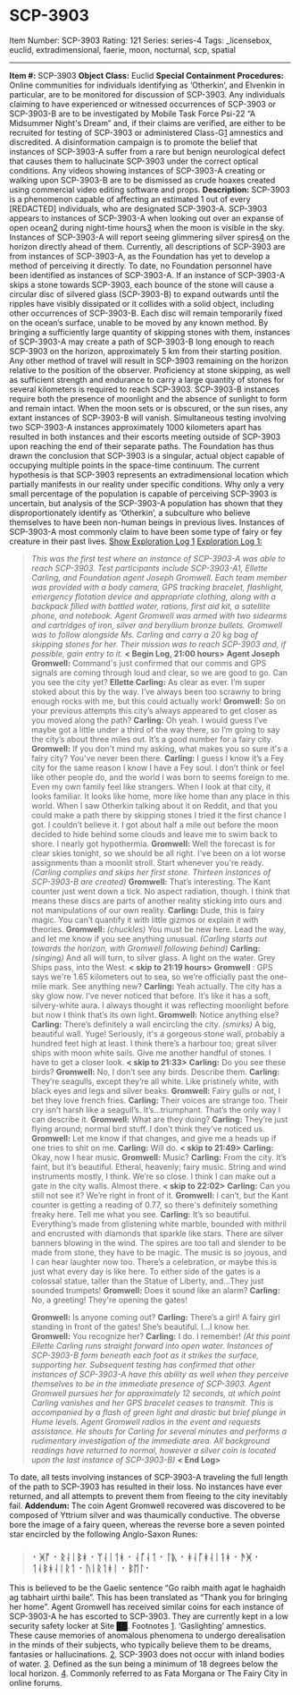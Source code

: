 # SCP-3903
Item Number: SCP-3903
Rating: 121
Series: series-4
Tags: _licensebox, euclid, extradimensional, faerie, moon, nocturnal, scp, spatial

---

  
**Item #:** SCP-3903 
**Object Class:** Euclid
**Special Containment Procedures:** Online communities for individuals identifying as ‘Otherkin’, and Elvenkin in particular, are to be monitored for discussion of SCP-3903. Any individuals claiming to have experienced or witnessed occurrences of SCP-3903 or SCP-3903-B are to be investigated by Mobile Task Force Psi-22 “A Midsummer Night's Dream” and, if their claims are verified, are either to be recruited for testing of SCP-3903 or administered Class-G[1](javascript:;) amnestics and discredited.
A disinformation campaign is to promote the belief that instances of SCP-3903-A suffer from a rare but benign neurological defect that causes them to hallucinate SCP-3903 under the correct optical conditions. Any videos showing instances of SCP-3903-A creating or walking upon SCP-3903-B are to be dismissed as crude hoaxes created using commercial video editing software and props.
**Description:** SCP-3903 is a phenomenon capable of affecting an estimated 1 out of every [REDACTED] individuals, who are designated SCP-3903-A. SCP-3903 appears to instances of SCP-3903-A when looking out over an expanse of open ocean[2](javascript:;) during night-time hours[3](javascript:;) when the moon is visible in the sky. Instances of SCP-3903-A will report seeing glimmering silver spires[4](javascript:;) on the horizon directly ahead of them. Currently, all descriptions of SCP-3903 are from instances of SCP-3903-A, as the Foundation has yet to develop a method of perceiving it directly.
To date, no Foundation personnel have been identified as instances of SCP-3903-A.
If an instance of SCP-3903-A skips a stone towards SCP-3903, each bounce of the stone will cause a circular disc of silvered glass (SCP-3903-B) to expand outwards until the ripples have visibly dissipated or it collides with a solid object, including other occurrences of SCP-3903-B. Each disc will remain temporarily fixed on the ocean’s surface, unable to be moved by any known method.
By bringing a sufficiently large quantity of skipping stones with them, instances of SCP-3903-A may create a path of SCP-3903-B long enough to reach SCP-3903 on the horizon, approximately 5 km from their starting position. Any other method of travel will result in SCP-3903 remaining on the horizon relative to the position of the observer. Proficiency at stone skipping, as well as sufficient strength and endurance to carry a large quantity of stones for several kilometers is required to reach SCP-3903.
SCP-3903-B instances require both the presence of moonlight and the absence of sunlight to form and remain intact. When the moon sets or is obscured, or the sun rises, any extant instances of SCP-3903-B will vanish.
Simultaneous testing involving two SCP-3903-A instances approximately 1000 kilometers apart has resulted in both instances and their escorts meeting outside of SCP-3903 upon reaching the end of their separate paths. The Foundation has thus drawn the conclusion that SCP-3903 is a singular, actual object capable of occupying multiple points in the space-time continuum.
The current hypothesis is that SCP-3903 represents an extradimensional location which partially manifests in our reality under specific conditions. Why only a very small percentage of the population is capable of perceiving SCP-3903 is uncertain, but analysis of the SCP-3903-A population has shown that they disproportionately identify as ‘Otherkin’, a subculture who believe themselves to have been non-human beings in previous lives. Instances of SCP-3903-A most commonly claim to have been some type of fairy or fey creature in their past lives.
[Show Exploration Log 1](javascript:;)
[ Exploration Log 1:](javascript:;)
> _This was the first test where an instance of SCP-3903-A was able to reach SCP-3903. Test participants include SCP-3903-A1, Ellette Carling, and Foundation agent Joseph Gromwell. Each team member was provided with a body camera, GPS tracking bracelet, flashlight, emergency flotation device and appropriate clothing, along with a backpack filled with bottled water, rations, first aid kit, a satellite phone, and notebook. Agent Gromwell was armed with two sidearms and cartridges of iron, silver and beryllium bronze bullets. Gromwell was to follow alongside Ms. Carling and carry a 20 kg bag of skipping stones for her. Their mission was to reach SCP-3903 and, if possible, gain entry to it._
> **< Begin Log, 21:00 hours>**
> **Agent Joseph Gromwell:** Command's just confirmed that our comms and GPS signals are coming through loud and clear, so we are good to go. Can you see the city yet?
> **Ellette Carling:** As clear as ever. I’m super stoked about this by the way. I’ve always been too scrawny to bring enough rocks with me, but this could actually work!
> **Gromwell:** So on your previous attempts this city’s always appeared to get closer as you moved along the path?
> **Carling:** Oh yeah. I would guess I’ve maybe got a little under a third of the way there, so I’m going to say the city’s about three miles out. It’s a good number for a fairy city.
> **Gromwell:** If you don't mind my asking, what makes you so sure it's a fairy city? You've never been there.
> **Carling:** I guess I know it’s a Fey city for the same reason I know I have a Fey soul. I don’t think or feel like other people do, and the world I was born to seems foreign to me. Even my own family feel like strangers. When I look at that city, it looks familiar. It looks like home, more like home than any place in this world. When I saw Otherkin talking about it on Reddit, and that you could make a path there by skipping stones I tried it the first chance I got. I couldn’t believe it. I got about half a mile out before the moon decided to hide behind some clouds and leave me to swim back to shore. I nearly got hypothermia.
> **Gromwell:** Well the forecast is for clear skies tonight, so we should be all right. I've been on a lot worse assignments than a moonlit stroll. Start whenever you're ready.
> _(Carling complies and skips her first stone. Thirteen instances of SCP-3903-B are created)_
> **Gromwell:** That’s interesting. The Kant counter just went down a tick. No aspect radiation, though. I think that means these discs are parts of another reality sticking into ours and not manipulations of our own reality.
> **Carling:** Dude, this is fairy magic. You can’t quantify it with little gizmos or explain it with theories.
> **Gromwell:** _(chuckles)_ You must be new here. Lead the way, and let me know if you see anything unusual.
> _(Carling starts out towards the horizon, with Gromwell following behind)_
> **Carling:** _(singing)_ And all will turn, to silver glass. A light on the water. Grey Ships pass, into the West.
> **< skip to 21:19 hours>**
> **Gromwell** : GPS says we're 1.65 kilometers out to sea, so we’re officially past the one-mile mark. See anything new?
> **Carling:** Yeah actually. The city has a sky glow now. I’ve never noticed that before. It’s like it has a soft, silvery-white aura. I always thought it was reflecting moonlight before but now I think that’s its own light.
> **Gromwell:** Notice anything else?
> **Carling:** There’s definitely a wall encircling the city. _(smirks)_ A big, beautiful wall. Yuge! Seriously, it's a gorgeous stone wall, probably a hundred feet high at least. I think there’s a harbour too; great silver ships with moon white sails. Give me another handful of stones. I have to get a closer look.
> **< skip to 21:33>**
> **Carling:** Do you see these birds?
> **Gromwell:** No, I don’t see any birds. Describe them.
> **Carling:** They’re seagulls, except they’re all white. Like pristinely white, with black eyes and legs and silver beaks.
> **Gromwell:** Fairy gulls or not, I bet they love french fries.
> **Carling:** Their voices are strange too. Their cry isn’t harsh like a seagull’s. It’s…triumphant. That’s the only way I can describe it.
> **Gromwell:** What are they doing?
> **Carling:** They’re just flying around; normal bird stuff. I don’t think they’ve noticed us.
> **Gromwell:** Let me know if that changes, and give me a heads up if one tries to shit on me.
> **Carling:** Will do.
> **< skip to 21:49>**
> **Carling:** Okay, now I hear music.
> **Gromwell:** Music?
> **Carling:** From the city. It’s faint, but it’s beautiful. Etheral, heavenly; fairy music. String and wind instruments mostly, I think. We’re so close. I think I can make out a gate in the city walls. Almost there.
> **< skip to 22:02>**
> **Carling:** Can you still not see it? We’re right in front of it.
> **Gromwell:** I can’t, but the Kant counter is getting a reading of 0.77, so there's definitely something freaky here. Tell me what you see.
> **Carling:** It’s so beautiful. Everything’s made from glistening white marble, bounded with mithril and encrusted with diamonds that sparkle like stars. There are silver banners blowing in the wind. The spires are too tall and slender to be made from stone, they have to be magic. The music is so joyous, and I can hear laughter now too. There’s a celebration, or maybe this is just what every day is like here. To either side of the gates is a colossal statue, taller than the Statue of Liberty, and…They just sounded trumpets!
> **Gromwell:** Does it sound like an alarm?
> **Carling:** No, a greeting! They're opening the gates!  
>    
>  **Gromwell:** Is anyone coming out?
> **Carling:** There’s a girl! A fairy girl standing in front of the gates! She’s beautiful. I…I know her.
> **Gromwell:** You recognize her?
> **Carling:** I do. I remember!
> _(At this point Ellette Carling runs straight forward into open water. Instances of SCP-3903-B form beneath each foot as it strikes the surface, supporting her. Subsequent testing has confirmed that other instances of SCP-3903-A have this ability as well when they perceive themselves to be in the immediate presence of SCP-3903. Agent Gromwell pursues her for approximately 12 seconds, at which point Carling vanishes and her GPS bracelet ceases to transmit. This is accompanied by a flash of green light and drastic but brief plunge in Hume levels. Agent Gromwell radios in the event and requests assistance. He shouts for Carling for several minutes and performs a rudimentary investigation of the immediate area. All background readings have returned to normal, however a silver coin is located upon the last instance of SCP-3903-B)_
> **< End Log>**
  
To date, all tests involving instances of SCP-3903-A traveling the full length of the path to SCP-3903 has resulted in their loss. No instances have ever returned, and all attempts to prevent them from fleeing to the city inevitably fail. 
**Addendum:** The coin Agent Gromwell recovered was discovered to be composed of Yttrium silver and was thaumically conductive. The obverse bore the image of a fairy queen, whereas the reverse bore a seven pointed star encircled by the following Anglo-Saxon Runes:
> ### ᛫ ᚸᚩ ᛫ ᚱᛆᛁᛒᚼ ᛫ ᛘᛆᛁᛐᚼ ᛫ ᛆᚵᛆᛐ ᛫ ᛚᚣ ᛫ ᚼᛆᚵᚼᛆᛁᛑᚼ ᛫ ᚫᚸ ᛫ ᛐᛆᛒᚼᛆᛁᚱᛐ ᛫ ᚢᛁᚱᛐᚼᛁ ᛫ ᛒᛖᛚ᛫
This is believed to be the Gaelic sentence “Go raibh maith agat le haghaidh ag tabhairt uirthi baile”. This has been translated as “Thank you for bringing her home”. Agent Gromwell has received similar coins for each instance of SCP-3903-A he has escorted to SCP-3903. They are currently kept in a low security safety locker at Site ██.
Footnotes
[1](javascript:;). ‘Gaslighting’ amnestics. These cause memories of anomalous phenomena to undergo derealisation in the minds of their subjects, who typically believe them to be dreams, fantasies or hallucinations.
[2](javascript:;). SCP-3903 does not occur with inland bodies of water.
[3](javascript:;). Defined as the sun being a minimum of 18 degrees below the local horizon.
[4](javascript:;). Commonly referred to as Fata Morgana or The Fairy City in online forums.